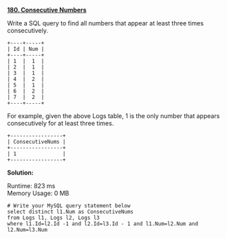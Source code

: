 **[180. Consecutive Numbers](https://leetcode.com/problems/consecutive-numbers/)**

Write a SQL query to find all numbers that appear at least three times consecutively.


```
+----+-----+
| Id | Num |
+----+-----+
| 1  |  1  |
| 2  |  1  |
| 3  |  1  |
| 4  |  2  |
| 5  |  1  |
| 6  |  2  |
| 7  |  2  |
+----+-----+

```

For example, given the above Logs table, 1 is the only number that appears consecutively for at least three times.

```
+-----------------+
| ConsecutiveNums |
+-----------------+
| 1               |
+-----------------+

```

**Solution:**

Runtime: 823 ms<br/>
Memory Usage: 0 MB

```Mysql
# Write your MySQL query statement below
select distinct l1.Num as ConsecutiveNums 
from Logs l1, Logs l2, Logs l3 
where l1.Id=l2.Id -1 and l2.Id=l3.Id - 1 and l1.Num=l2.Num and l2.Num=l3.Num

```


